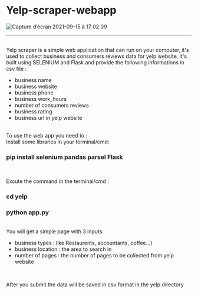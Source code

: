 # Yelp-scraper-webapp

![Capture d’écran 2021-09-15 à 17 02 09](https://user-images.githubusercontent.com/83681204/133468776-bae63ce1-7e78-4e35-a14d-f5f329d8098b.jpg)


<hr>
<br>
Yelp scraper is a simple web application that can run on your computer, it's used to collect business and consumers reviews data for yelp website, it's built using SELENIUM and Flask and provide the following informations in csv file :

<br>
<ul>
  <li>business name</li>
  <li>business website</li>
  <li>business phone</li>
  <li>business work_hours</li>
  <li>number of consumers reviews</li>
  <li>business rating</li>
  <li>business url in yelp website</li>
  
</ul>
<br>
To use the web app you need to :
<br>
Install some libraries in your terminal/cmd: <h3>pip install selenium pandas parsel Flask</h3>
<br>

Excute the command in the terminal/cmd : 
<h3>cd yelp</h3>
<h3>python app.py</h3>

<br>
You will get a simple page with 3 inputs:
<ul>
  <li>business types : like Restaurents, accountants, coffee...) </li>
  <li>business location : the area to search in </li>
  <li>number of pages : the number of pages to be collected from yelp website</li>
</ul>

<br>

After you submit the data will be saved in csv format in the yelp directory




